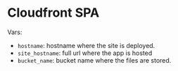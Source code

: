 # Cloudfront SPA


Vars:

* `hostname`: hostname where the site is deployed.
* `site_hostname`: full url where the app is hosted
* `bucket_name`: bucket name where the files are stored.
